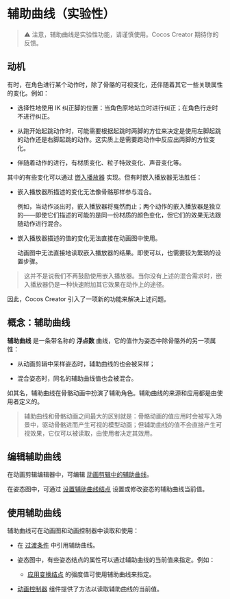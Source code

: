 
# 辅助曲线（实验性）

> ⚠️ 注意，辅助曲线是实验性功能，请谨慎使用。Cocos Creator 期待你的反馈。
>

## 动机

有时，在角色进行某个动作时，除了骨骼的可视变化，还伴随着其它一些关联属性的变化。例如：

- 选择性地使用 IK 纠正脚的位置：当角色原地站立时进行纠正；在角色行走时不进行纠正。

- 从跑开始起跳动作时，可能需要根据起跳时两脚的方位来决定是使用左脚起跳的动作还是右脚起跳的动作。这实质上是需要跑动作中反应出两脚的方位变化。

- 伴随着动作的进行，有材质变化、粒子特效变化、声音变化等。

其中的有些变化可以通过 [嵌入播放器](../../../embedded-player.md) 实现。但有时嵌入播放器无法胜任：

- 嵌入播放器所描述的变化无法像骨骼那样参与混合。

  例如，当动作淡出时，嵌入播放器将戛然而止；两个动作的嵌入播放器是独立的——即使它们描述的可能的是同一份材质的颜色变化，但它们的效果无法跟随动作进行混合。

- 嵌入播放器描述的值的变化无法直接在动画图中使用。

  动画图中无法直接地读取嵌入播放器的结果。即使可以，也需要较为繁琐的设置步骤。

> 这并不是说我们不再鼓励使用嵌入播放器。当你没有上述的混合需求时，嵌入播放器仍是一种快速附加其它效果在动作上的途径。

因此，Cocos Creator 引入了一项新的功能来解决上述问题。

## 概念：辅助曲线

**辅助曲线** 是一条带名称的 **浮点数** 曲线，它的值作为姿态中除骨骼外的另一项属性：

- 从动画剪辑中采样姿态时，辅助曲线的也会被采样；

- 混合姿态时，同名的辅助曲线值也会被混合。

如其名，辅助曲线在骨骼动画中扮演了辅助角色。辅助曲线的来源和应用都是由使用者定义的。

> 辅助曲线和骨骼动画之间最大的区别就是：骨骼动画的值应用时会被写入场景中，驱动骨骼进而产生可视的模型动画；但辅助曲线的值不会直接产生可视效果，它仅可以被读取，由使用者决定其效用。

## 编辑辅助曲线

在动画剪辑编辑器中，可编辑 [动画剪辑中的辅助曲线](./animation-editor.md)。

在姿态图中，可通过 [设置辅助曲线结点](../pose-graph/pose-nodes/modify-pose.md#设置辅助曲线) 设置或修改姿态的辅助曲线当前值。

## 使用辅助曲线

辅助曲线可在动画图和动画控制器中读取和使用：

- 在 [过渡条件](../../state-transition.md) 中引用辅助曲线。

- 姿态图中，有些姿态结点的属性可以通过辅助曲线的当前值来指定。例如：

  - [应用变换结点](../pose-graph/pose-nodes/modify-pose.md#应用变换) 的强度值可使用辅助曲线来指定。 

- [动画控制器](../../animation-controller.md) 组件提供了方法以读取辅助曲线的当前值。